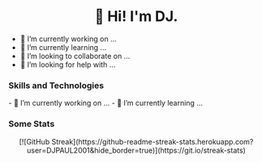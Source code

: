 <h1 align="center"> 👋 Hi! I'm DJ. </h1>

- 🔭 I’m currently working on ...
- 🌱 I’m currently learning ...
- 👯 I’m looking to collaborate on ...
- 🤔 I’m looking for help with ...


<h3> Skills and Technologies </h3>
- 🔭 I’m currently working on ...
- 🌱 I’m currently learning ...

<h3> Some Stats </h3>

<center> [![GitHub Streak](https://github-readme-streak-stats.herokuapp.com?user=DJPAUL2001&hide_border=true)](https://git.io/streak-stats) </center>

<!--
**DJPAUL2001/DJPAUL2001** is a ✨ _special_ ✨ repository because its `README.md` (this file) appears on your GitHub profile.

Here are some ideas to get you started:

- 🔭 I’m currently working on ...
- 🌱 I’m currently learning ...
- 👯 I’m looking to collaborate on ...
- 🤔 I’m looking for help with ...
- 💬 Ask me about ...
- 📫 How to reach me: ...
- 😄 Pronouns: ...
- ⚡ Fun fact: ...


⚠️⚠️⚠️ CITATIONs: 
- https://dev.to/github/how-to-create-a-github-profile-readme-jha
- https://github-readme-streak-stats.herokuapp.com/demo/
-->
